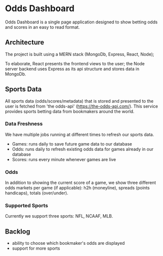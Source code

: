 # Odds Dashboard

Odds Dashboard is a single page application designed to show betting odds and scores in an easy to read format.

## Architecture

The project is built using a MERN stack (MongoDb, Express, React, Node);

To elaborate, React presents the frontend views to the user; the Node server backend uses Express as its api structure and stores data in MongoDb.

## Sports Data

All sports data (odds/scores/metadata) that is stored and presented to the user is fetched from 'the odds-api' (https://the-odds-api.com/).  This service provides sports betting data from bookmakers around the world.

### Data Freshness

We have multiple jobs running at different times to refresh our sports data.
- Games: runs daily to save future game data to our database
- Odds: runs daily to refresh existing odds data for games already in our database
- Scores: runs every minute whenever games are live

### Odds

In addition to showing the current score of a game, we show three different odds markets per game (if applicable): h2h (moneyline), spreads (points handicaps), totals (over/under).

### Supported Sports

Currently we support three sports: NFL, NCAAF, MLB.

## Backlog

- ability to choose which bookmaker's odds are displayed
- support for more sports
